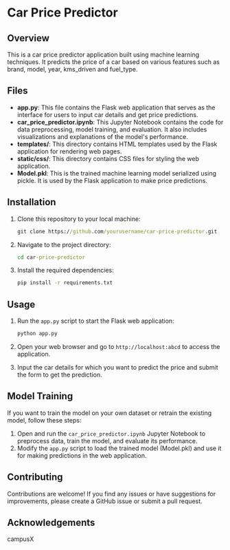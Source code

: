 # Car Price Predictor

## Overview

This is a car price predictor application built using machine learning techniques. It predicts the price of a car based on various features such as brand, model, year, kms_driven and fuel_type.

## Files

- **app.py**: This file contains the Flask web application that serves as the interface for users to input car details and get price predictions.
- **car_price_predictor.ipynb**: This Jupyter Notebook contains the code for data preprocessing, model training, and evaluation. It also includes visualizations and explanations of the model's performance.
- **templates/**: This directory contains HTML templates used by the Flask application for rendering web pages.
- **static/css/**: This directory contains CSS files for styling the web application.
- **Model.pkl**: This is the trained machine learning model serialized using pickle. It is used by the Flask application to make price predictions.

## Installation

1. Clone this repository to your local machine:

    ```cmd
    git clone https://github.com/yourusername/car-price-predictor.git
    ```

2. Navigate to the project directory:

    ```cmd
    cd car-price-predictor
    ```

3. Install the required dependencies:

    ```cmd
    pip install -r requirements.txt
    ```

## Usage

1. Run the `app.py` script to start the Flask web application:

    ```cmd
    python app.py
    ```

2. Open your web browser and go to `http://localhost:abcd` to access the application.
3. Input the car details for which you want to predict the price and submit the form to get the prediction.

## Model Training

If you want to train the model on your own dataset or retrain the existing model, follow these steps:

1. Open and run the `car_price_predictor.ipynb` Jupyter Notebook to preprocess data, train the model, and evaluate its performance.
2. Modify the `app.py` script to load the trained model (Model.pkl) and use it for making predictions in the web application.

## Contributing

Contributions are welcome! If you find any issues or have suggestions for improvements, please create a GitHub issue or submit a pull request.

## Acknowledgements

campusX
